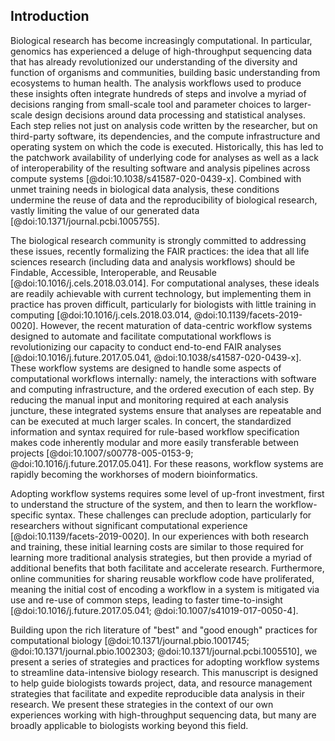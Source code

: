 ## Introduction

Biological research has become increasingly computational.
In particular, genomics has experienced a deluge of high-throughput sequencing data that has already revolutionized our understanding of the diversity and function of organisms and communities, building basic understanding from ecosystems to human health.
The analysis workflows used to produce these insights often integrate hundreds of steps and involve a myriad of decisions ranging from small-scale tool and parameter choices to larger-scale design decisions around data processing and statistical analyses.
Each step relies not just on analysis code written by the researcher, but on third-party software, its dependencies, and the compute infrastructure and operating system on which the code is executed.
Historically, this has led to the patchwork availability of underlying code for analyses as well as a lack of interoperability of the resulting software and analysis pipelines across compute systems [@doi:10.1038/s41587-020-0439-x].
Combined with unmet training needs in biological data analysis, these conditions undermine the reuse of data and the reproducibility of biological research, vastly limiting the value of our generated data [@doi:10.1371/journal.pcbi.1005755].

The biological research community is strongly committed to addressing these issues, recently formalizing the FAIR practices: the idea that all life sciences research (including data and analysis workflows) should be Findable, Accessible, Interoperable, and Reusable [@doi:10.1016/j.cels.2018.03.014].
For computational analyses, these ideals are readily achievable with current technology, but implementing them in practice has proven difficult, particularly for biologists with little training in computing [@doi:10.1016/j.cels.2018.03.014, @doi:10.1139/facets-2019-0020].
However, the recent maturation of data-centric workflow systems designed to automate and facilitate computational workflows is revolutionizing our capacity to conduct end-to-end FAIR analyses [@doi:10.1016/j.future.2017.05.041, @doi:10.1038/s41587-020-0439-x].
These workflow systems are designed to handle some aspects of computational workflows internally: namely, the interactions with software and computing infrastructure, and the ordered execution of each step.
By reducing the manual input and monitoring required at each analysis juncture, these integrated systems ensure that analyses are repeatable and can be executed at much larger scales.
In concert, the standardized information and syntax required for rule-based workflow specification makes code inherently modular and more easily transferable between projects [@doi:10.1007/s00778-005-0153-9; @doi:10.1016/j.future.2017.05.041].
For these reasons, workflow systems are rapidly becoming the workhorses of modern bioinformatics.

Adopting workflow systems requires some level of up-front investment, first to understand the structure of the system, and then to learn the workflow-specific syntax.
These challenges can preclude adoption, particularly for researchers without significant computational experience [@doi:10.1139/facets-2019-0020].
In our experiences with both research and training, these initial learning costs are similar to those required for learning more traditional analysis strategies, but then provide a myriad of additional benefits that both facilitate and accelerate research.
Furthermore, online communities for sharing reusable workflow code have proliferated, meaning the initial cost of encoding a workflow in a system is mitigated via use and re-use of common steps, leading to faster time-to-insight [@doi:10.1016/j.future.2017.05.041; @doi:10.1007/s41019-017-0050-4].

Building upon the rich literature of "best" and "good enough" practices for computational biology [@doi:10.1371/journal.pbio.1001745; @doi:10.1371/journal.pbio.1002303; @doi:10.1371/journal.pcbi.1005510], we present a series of strategies and practices for adopting workflow systems to streamline data-intensive biology research. This manuscript is designed to help guide biologists towards project, data, and resource management strategies that facilitate and expedite reproducible data analysis in their research.
We present these strategies in the context of our own experiences working with high-throughput sequencing data, but many are broadly applicable to biologists working beyond this field.
